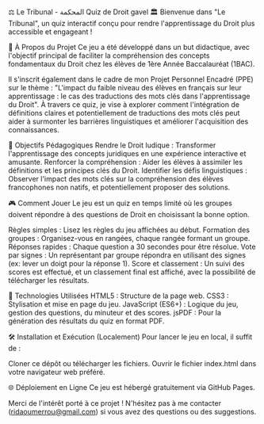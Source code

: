 ⚖️ Le Tribunal - المحكمة Quiz de Droit gavel 🏛️
Bienvenue dans "Le Tribunal", un quiz interactif conçu pour rendre l'apprentissage du Droit plus accessible et engageant !

📜 À Propos du Projet
Ce jeu a été développé dans un but didactique, avec l'objectif principal de faciliter la compréhension des concepts fondamentaux du Droit chez les élèves de 1ère Année Baccalauréat (1BAC).

Il s'inscrit également dans le cadre de mon Projet Personnel Encadré (PPE) sur le thème : "L'impact du faible niveau des élèves en français sur leur apprentissage : le cas des traductions des mots clés dans l'apprentissage du Droit". À travers ce quiz, je vise à explorer comment l'intégration de définitions claires et potentiellement de traductions des mots clés peut aider à surmonter les barrières linguistiques et améliorer l'acquisition des connaissances.

🎯 Objectifs Pédagogiques
Rendre le Droit ludique : Transformer l'apprentissage des concepts juridiques en une expérience interactive et amusante.
Renforcer la compréhension : Aider les élèves à assimiler les définitions et les principes clés du Droit.
Identifier les défis linguistiques : Observer l'impact des mots clés sur la compréhension des élèves francophones non natifs, et potentiellement proposer des solutions.

🎮 Comment Jouer
Le jeu est un quiz en temps limité où les groupes doivent répondre à des questions de Droit en choisissant la bonne option.

Règles simples : Lisez les règles du jeu affichées au début.
Formation des groupes : Organisez-vous en rangées, chaque rangée formant un groupe.
Réponses rapides : Chaque question a 30 secondes pour être résolue.
Vote par signes : Un représentant par groupe répondra en utilisant des signes (ex: lever un doigt pour la réponse 1).
Score et classement : Un suivi des scores est effectué, et un classement final est affiché, avec la possibilité de télécharger les résultats.

🚀 Technologies Utilisées
HTML5 : Structure de la page web.
CSS3 : Stylisation et mise en page du jeu.
JavaScript (ES6+) : Logique du jeu, gestion des questions, du minuteur et des scores.
jsPDF : Pour la génération des résultats du quiz en format PDF.

🛠️ Installation et Exécution (Localement)
Pour lancer le jeu en local, il suffit de :

Cloner ce dépôt ou télécharger les fichiers.
Ouvrir le fichier index.html dans votre navigateur web préféré.

🌐 Déploiement en Ligne
Ce jeu est hébergé gratuitement via GitHub Pages.

Merci de l'intérêt porté à ce projet ! N'hésitez pas à me contacter (ridaoumerrou@gmail.com) si vous avez des questions ou des suggestions.
